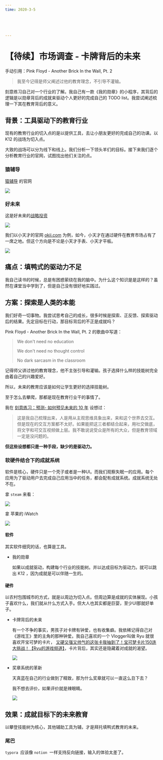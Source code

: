 ```yaml
---
time: 2020-3-5





---
```




# 【待续】市场调查 - 卡牌背后的未来

手动引用：Pink Floyd - Another Brick In the Wall, Pt. 2

> 我至今记得是师父阐述过他的教育理念，不引导不灌输。

刻意练习自己对一个行业的了解。我自己有一款《我的勋章》的小程序，其背后的逻辑是以勋章背后的成就来驱动个人更好的完成自己的 TODO list。我尝试阐述梳理一下其在教育背后的意义。

## 背景：工具驱动下的教育行业

现有的教育行业的切入点的是以提供工具，去让小朋友更好的完成自己的功课。以 K12 的战场为切入点。

大致的战场可以分为线下和线上。我们分析一下领头羊们的目标。接下来我们逐个分析教育行业的官网，试图找出他们关注的点。



### 猿辅导

[猿辅导](https://www.yuanfudao.com/) 的官网

![](https://i.loli.net/2021/01/29/ClsN1EIV8fKtZyR.png)

### 好未来

这是好未来的[战略投资](https://www.100tal.com/strategic.html)

![](https://i.loli.net/2021/01/29/Y82arFuEARG4Cgd.png)

我们以小天才的官网 [okii.com](https://www.okii.com/) 为例，如今，小天才在通过硬件在教育市场占有了一席之地。但这个方向是不论是小天才手表、小天才平板。

![](https://i.loli.net/2021/01/29/whzylgGpZ1P94sY.png)



## 痛点：填鸭式的驱动力不足

我自己读书的时候，总是有困惑萦绕在我的脑中。为什么这个知识是是这样的？虽然在课堂当中学到了，但是自己没有很好地实践过。

## 方案：探索是人类的本能

我们好奇一切事物。我尝试思考自己的成长，很多时候是探索、正反馈、探索驱动后的结果。先定目标在行动，那目标背后的不正是成就吗？

Pink Floyd - Another Brick In the Wall, Pt. 2 的歌曲中写道：

> We don't need no education
>
> We don't need no thought control
>
> No dark sarcasm in the classroom

记得师父讲过他的教育理念，他不主张引导和灌输。孩子选择什么样的技能树完全由着自己的兴趣爱好。

所以，未来的教育应该是如何让学生更好的选择技能树。

至于怎么去攀爬，那都是现在教育行业干的事情了。



我在 [刻意练习：预测- 如何预见未来的 10 年](./刻意练习_预测.md) 设想过：

> 这是我自己梳理出来，人是用从主观思维具象出来，来和这个世界去交互。但是现在的交互方案都不太好。如果能把这三者都结合起来，用社交做底，将文字和可交互视频做上层。我不敢说说受众是所有的大众，但是教育领域一定是没问题的。

**但这些设想都只是一种手段，缺少的是驱动力。**



### 软硬件结合下的成就系统

软件是核心，硬件只是一个壳子或者是一种UI。而我们观察失眠一的应用。每个应用为了驱动用户去完成自己应用当中的任务，都会配有成就系统。成就系统无处不在。

拿 `steam` 来看：

![](https://i.loli.net/2021/01/29/IATPDO5QXvMJKFg.png)

拿 苹果的 iWatch

![](https://i.loli.net/2021/01/29/mXO5t6fZP78pK4J.jpg)

#### 软件

其实软件细究的话，也算是工具。

- 我的勋章

  如果以成就驱动，构建每个行业的技能树。并以达成目标为驱动力。就可以跳出 K12 ，因为成就是可以伴随一生的。

#### 硬件

以农村包围城市的方式，就是以周边为切入点。但周边算是成就的实体展现。小孩子喜欢什么，我们就从什么方式入手。但大人也其实都是巨婴，至少UI那就好单子。



- 卡牌背后的未来

  有一个不争的事实，男孩子对卡牌有钟爱，也有收集癖。我依稀记得自己对《游戏王》里的主角的那种钟爱。我自己喜欢的一个 Vlogger叫做 Ryu 就很喜欢开宝可梦的卡片， [又硬又强又帅气的这张卡我抽到了！宝可梦卡片150连大挑战！【Ryu的游戏频道】](https://www.bilibili.com/video/BV12b41127SW)，卡片背后，其实还是隐藏着对成就的渴望。

  ![](https://i.loli.net/2021/01/29/JbC3uvIwj9nGHtB.png)

- 奖章系统的革新

  天真蓝在自己的行业做到了精致，那为什么奖章就可以一直这么丑下去？

  我不想去评价，如果评价就是辣眼睛。

  ![](https://i.loli.net/2021/01/29/HhIOMfTp75iSgd8.png)



## 效果：成就目标下的未来教育

以攀登技能树为核心，其他辅助工具为辅，才是拜托填鸭式教育的未来。

### 尾巴

`typora `应该像 `notion `一样支持反向链接，输入的体验太差了。